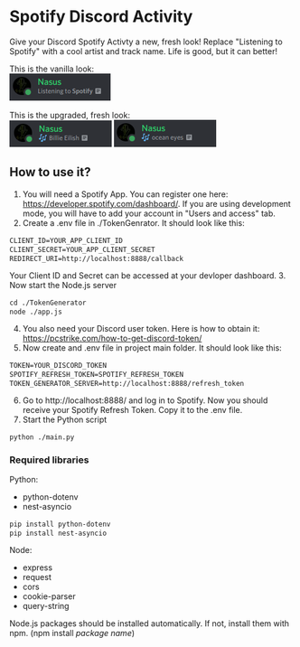 # Spotify Discord Activity

Give your Discord Spotify Activty a new, fresh look!
Replace "Listening to Spotify" with a cool artist and track name.
Life is good, but it can better!

This is the vanilla look:   
![vanilla](https://github.com/Nasus20202/SpotifyDiscordActivity/blob/main/img/vanilla.png)

This is the upgraded, fresh look:   
![upgraded0](https://github.com/Nasus20202/SpotifyDiscordActivity/blob/main/img/upgraded0.png)
![upgraded1](https://github.com/Nasus20202/SpotifyDiscordActivity/blob/main/img/upgraded1.png)

## How to use it?

1. You will need a Spotify App. You can register one here: https://developer.spotify.com/dashboard/.
If you are using development mode, you will have to add your account in "Users and access" tab.
2. Create a .env file in ./TokenGenrator. It should look like this:
```
CLIENT_ID=YOUR_APP_CLIENT_ID
CLIENT_SECRET=YOUR_APP_CLIENT_SECRET
REDIRECT_URI=http://localhost:8888/callback
```
Your Client ID and Secret can be accessed at your devloper dashboard.
3. Now start the Node.js server
```
cd ./TokenGenerator
node ./app.js
```
4. You also need your Discord user token. Here is how to obtain it: https://pcstrike.com/how-to-get-discord-token/
5. Now create and .env file in project main folder. It should look like this:
```
TOKEN=YOUR_DISCORD_TOKEN
SPOTIFY_REFRESH_TOKEN=SPOTIFY_REFRESH_TOKEN
TOKEN_GENERATOR_SERVER=http://localhost:8888/refresh_token
```
6. Go to http://localhost:8888/ and log in to Spotify. Now you should receive your Spotify Refresh Token. Copy it to the .env file.
7. Start the Python script
```
python ./main.py
```

### Required libraries

Python: 
- python-dotenv
- nest-asyncio
```
pip install python-dotenv
pip install nest-asyncio
```

Node:
- express
- request
- cors
- cookie-parser
- query-string

Node.js packages should be installed automatically. If not, install them with npm. (npm install *package name*)
